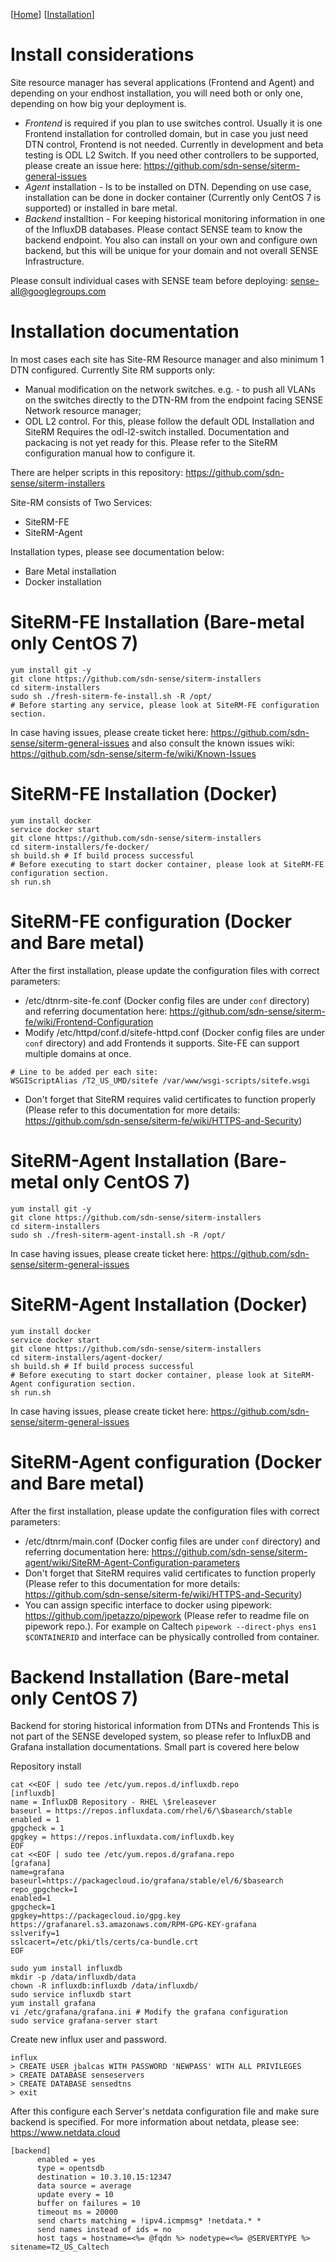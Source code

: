 [[Home](index.md)]   [[Installation](install.md)]

# Install considerations

Site resource manager has several applications (Frontend and Agent) and depending on your endhost installation, you will need both or only one, depending on how big your deployment is. 
* *Frontend* is required if you plan to use switches control. Usually it is one Frontend installation for controlled domain, but in case you just need DTN control, Frontend is not needed. Currently in development and beta testing is ODL L2 Switch. If you need other controllers to be supported, please create an issue here: https://github.com/sdn-sense/siterm-general-issues
* *Agent* installation - Is to be installed on DTN. Depending on use case, installation can be done in docker container (Currently only CentOS 7 is supported) or installed in bare metal.
* *Backend* installtion - For keeping historical monitoring information in one of the InfluxDB databases. Please contact SENSE team to know the backend endpoint. You also can install on your own and configure own backend, but this will be unique for your domain and not overall SENSE Infrastructure. 

Please consult individual cases with SENSE team before deploying: sense-all@googlegroups.com

# Installation documentation

In most cases each site has Site-RM Resource manager and also minimum 1 DTN configured. Currently Site RM supports only:
* Manual modification on the network switches. e.g. - to push all VLANs on the switches directly to the DTN-RM from the endpoint facing SENSE Network resource manager;
* ODL L2 control. For this, please follow the default ODL Installation and SiteRM Requires the odl-l2-switch installed. Documentation and packacing is not yet ready for this. Please refer to the SiteRM configuration manual how to configure it.

There are helper scripts in this repository: https://github.com/sdn-sense/siterm-installers

Site-RM consists of Two Services:
* SiteRM-FE
* SiteRM-Agent

Installation types, please see documentation below:
* Bare Metal installation
* Docker installation


# SiteRM-FE Installation (Bare-metal only CentOS 7)
```
yum install git -y
git clone https://github.com/sdn-sense/siterm-installers
cd siterm-installers
sudo sh ./fresh-siterm-fe-install.sh -R /opt/
# Before starting any service, please look at SiteRM-FE configuration section.
```
In case having issues, please create ticket here: https://github.com/sdn-sense/siterm-general-issues and also consult the known issues wiki: https://github.com/sdn-sense/siterm-fe/wiki/Known-Issues

# SiteRM-FE Installation (Docker)
```
yum install docker
service docker start
git clone https://github.com/sdn-sense/siterm-installers
cd siterm-installers/fe-docker/
sh build.sh # If build process successful
# Before executing to start docker container, please look at SiteRM-FE configuration section.
sh run.sh
```

# SiteRM-FE configuration (Docker and Bare metal)
After the first installation, please update the configuration files with correct parameters:
* /etc/dtnrm-site-fe.conf (Docker config files are under `conf` directory) and referring documentation here: https://github.com/sdn-sense/siterm-fe/wiki/Frontend-Configuration
* Modify /etc/httpd/conf.d/sitefe-httpd.conf (Docker config files are under `conf` directory) and add Frontends it supports. Site-FE can support multiple domains at once. 
```
# Line to be added per each site:
WSGIScriptAlias /T2_US_UMD/sitefe /var/www/wsgi-scripts/sitefe.wsgi
```
* Don't forget that SiteRM requires valid certificates to function properly (Please refer to this documentation for more details: https://github.com/sdn-sense/siterm-fe/wiki/HTTPS-and-Security)

# SiteRM-Agent Installation (Bare-metal only CentOS 7)
```
yum install git -y
git clone https://github.com/sdn-sense/siterm-installers
cd siterm-installers
sudo sh ./fresh-siterm-agent-install.sh -R /opt/
```
In case having issues, please create ticket here: https://github.com/sdn-sense/siterm-general-issues 

# SiteRM-Agent Installation (Docker)
```
yum install docker
service docker start
git clone https://github.com/sdn-sense/siterm-installers
cd siterm-installers/agent-docker/
sh build.sh # If build process successful
# Before executing to start docker container, please look at SiteRM-Agent configuration section.
sh run.sh
```
In case having issues, please create ticket here: https://github.com/sdn-sense/siterm-general-issues 

# SiteRM-Agent configuration (Docker and Bare metal)
After the first installation, please update the configuration files with correct parameters:
* /etc/dtnrm/main.conf (Docker config files are under `conf` directory) and referring documentation here: https://github.com/sdn-sense/siterm-agent/wiki/SiteRM-Agent-Configuration-parameters
* Don't forget that SiteRM requires valid certificates to function properly (Please refer to this documentation for more details: https://github.com/sdn-sense/siterm-fe/wiki/HTTPS-and-Security)
* You can assign specific interface to docker using pipework: https://github.com/jpetazzo/pipework (Please refer to readme file on pipework repo.). For example on Caltech `pipework --direct-phys ens1 $CONTAINERID` and interface can be physically controlled from container.

# Backend Installation (Bare-metal only CentOS 7)

Backend for storing historical information from DTNs and Frontends
This is not part of the SENSE developed system, so please refer to InfluxDB and Grafana installation documentations. Small part is covered here below

Repository install
```
cat <<EOF | sudo tee /etc/yum.repos.d/influxdb.repo
[influxdb]
name = InfluxDB Repository - RHEL \$releasever
baseurl = https://repos.influxdata.com/rhel/6/\$basearch/stable
enabled = 1
gpgcheck = 1
gpgkey = https://repos.influxdata.com/influxdb.key
EOF
cat <<EOF | sudo tee /etc/yum.repos.d/grafana.repo
[grafana]
name=grafana
baseurl=https://packagecloud.io/grafana/stable/el/6/$basearch
repo_gpgcheck=1
enabled=1
gpgcheck=1
gpgkey=https://packagecloud.io/gpg.key https://grafanarel.s3.amazonaws.com/RPM-GPG-KEY-grafana
sslverify=1
sslcacert=/etc/pki/tls/certs/ca-bundle.crt
EOF
```
```
sudo yum install influxdb
mkdir -p /data/influxdb/data
chown -R influxdb:influxdb /data/influxdb/
sudo service influxdb start
yum install grafana
vi /etc/grafana/grafana.ini # Modify the grafana configuration
sudo service grafana-server start
```
Create new influx user and password.
```
influx
> CREATE USER jbalcas WITH PASSWORD 'NEWPASS' WITH ALL PRIVILEGES
> CREATE DATABASE senseservers
> CREATE DATABASE sensedtns
> exit
```
After this configure each Server's netdata configuration file and make sure backend is specified. For more information about netdata, please see: https://www.netdata.cloud
```
[backend]
	  enabled = yes
	  type = opentsdb
	  destination = 10.3.10.15:12347
	  data source = average
	  update every = 10
	  buffer on failures = 10
	  timeout ms = 20000
	  send charts matching = !ipv4.icmpmsg* !netdata.* *
	  send names instead of ids = no
	  host tags = hostname=<%= @fqdn %> nodetype=<%= @SERVERTYPE %> sitename=T2_US_Caltech
```



